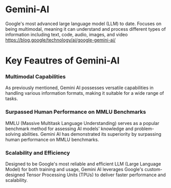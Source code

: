 # Gemini-AI
Google's most advanced large language model (LLM) to date.
Focuses on being multimodal, meaning it can understand and process different types of information including text, code, audio, images, and video https://blog.google/technology/ai/google-gemini-ai/
# Key Feautres of Gemini-AI

### Multimodal Capabilities

As previously mentioned, Gemini AI possesses versatile capabilities in handling various information formats, making it suitable for a wide range of tasks.
<br>
### Surpassed Human Performance on MMLU Benchmarks

MMLU (Massive Multitask Language Understanding) serves as a popular benchmark method for assessing AI models' knowledge and problem-solving abilities. Gemini AI has demonstrated its superiority by surpassing human performance on MMLU benchmarks.
<br>
### Scalability and Efficiency

Designed to be Google's most reliable and efficient LLM (Large Language Model) for both training and usage, Gemini AI leverages Google's custom-designed Tensor Processing Units (TPUs) to deliver faster performance and scalability.
